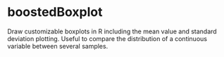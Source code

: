 # boostedBoxplot
Draw customizable boxplots in R including the mean value and standard deviation plotting.
Useful to compare the distribution of a continuous variable between several samples.
